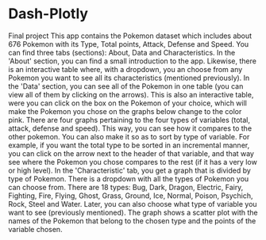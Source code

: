 # Dash-Plotly
Final project
This app contains the Pokemon dataset which includes about 676 Pokemon with its Type, Total points, Attack, Defense and Speed. You can find three tabs (sections): About, Data and Characteristics. In the 'About' section, you can find a small introduction to the app. Likewise, there is an interactive table where, with a dropdown, you an choose from any Pokemon you want to see all its characteristics (mentioned previously). 
In the 'Data' section, you can see all of the Pokemon in one table (you can view all of them by clicking on the arrows). This is also an interactive table, were you can click on the box on the Pokemon of your choice, which will make the Pokemon you chose on the graphs below change to the color pink. There are four graphs pertaining to the four types of variables (total, attack, defense and speed). This way, you can see how it compares to the other pokemon. You can also make it so as to sort by type of variable. For example, if you want the total type to be sorted in an incremental manner, you can click on the arrow next to the header of that variable, and that way see where the Pokemon you chose compares to the rest (if it has a very low or high level). 
In the 'Characteristic' tab, you get a graph that is divided by type of Pokemon. There is a dropdown with all the types of Pokemon you can choose from. There are 18 types: Bug, Dark, Dragon, Electric, Fairy, Fighting, Fire, Flying, Ghost, Grass, Ground, Ice, Normal, Poison, Psychich, Rock, Steel and Water. Later, you can also choose what type of variable you want to see (previously mentioned). The graph shows a scatter plot with the names of the Pokemon that belong to the chosen type and the points of the variable chosen. 
